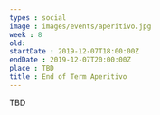 ```yaml
---
types : social
image : images/events/aperitivo.jpg
week : 8
old:
startDate : 2019-12-07T18:00:00Z
endDate : 2019-12-07T20:00:00Z
place : TBD
title : End of Term Aperitivo
---
```


TBD

